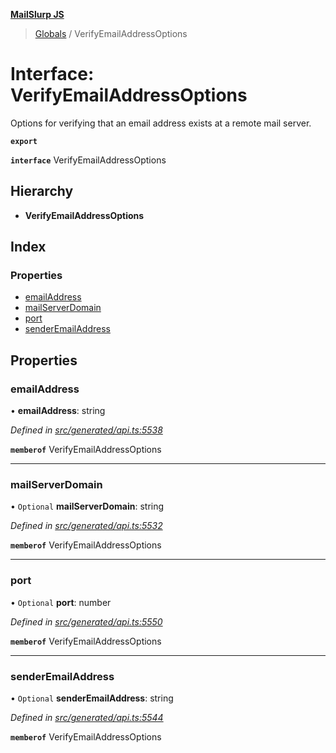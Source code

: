 **[MailSlurp JS](../README.md)**

> [Globals](../README.md) / VerifyEmailAddressOptions

# Interface: VerifyEmailAddressOptions

Options for verifying that an email address exists at a remote mail server.

**`export`** 

**`interface`** VerifyEmailAddressOptions

## Hierarchy

* **VerifyEmailAddressOptions**

## Index

### Properties

* [emailAddress](verifyemailaddressoptions.md#emailaddress)
* [mailServerDomain](verifyemailaddressoptions.md#mailserverdomain)
* [port](verifyemailaddressoptions.md#port)
* [senderEmailAddress](verifyemailaddressoptions.md#senderemailaddress)

## Properties

### emailAddress

•  **emailAddress**: string

*Defined in [src/generated/api.ts:5538](https://github.com/mailslurp/mailslurp-client/blob/730b817/src/generated/api.ts#L5538)*

**`memberof`** VerifyEmailAddressOptions

___

### mailServerDomain

• `Optional` **mailServerDomain**: string

*Defined in [src/generated/api.ts:5532](https://github.com/mailslurp/mailslurp-client/blob/730b817/src/generated/api.ts#L5532)*

**`memberof`** VerifyEmailAddressOptions

___

### port

• `Optional` **port**: number

*Defined in [src/generated/api.ts:5550](https://github.com/mailslurp/mailslurp-client/blob/730b817/src/generated/api.ts#L5550)*

**`memberof`** VerifyEmailAddressOptions

___

### senderEmailAddress

• `Optional` **senderEmailAddress**: string

*Defined in [src/generated/api.ts:5544](https://github.com/mailslurp/mailslurp-client/blob/730b817/src/generated/api.ts#L5544)*

**`memberof`** VerifyEmailAddressOptions
